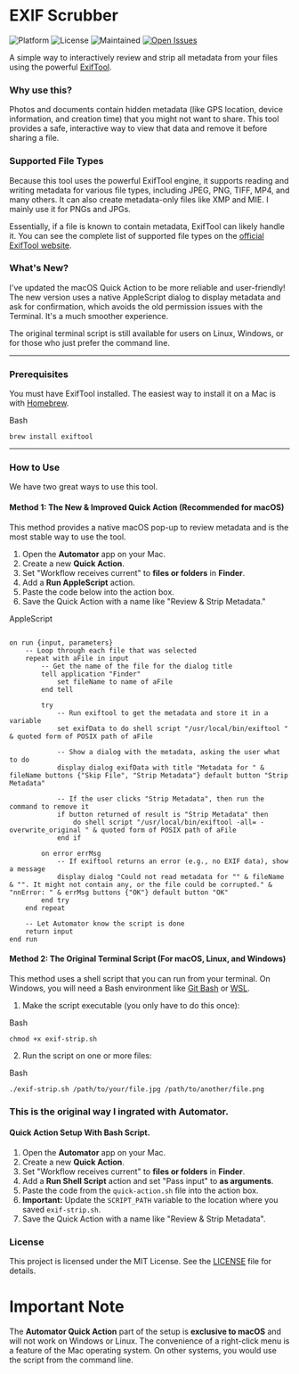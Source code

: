 
# EXIF Scrubber
![Platform](https://img.shields.io/badge/Platform-macOS%20%7C%20Linux%20%7C%20Windows-blue)
![License](https://img.shields.io/badge/License-MIT-green)
![Maintained](https://img.shields.io/badge/Maintained%3F-Yes-brightgreen)
[![Open Issues](https://img.shields.io/github/issues/knowoneactual/exif-quick-action)](https://github.com/knowoneactual/exif-quick-action/issues)

A simple way to interactively review and strip all metadata from your files using the powerful [ExifTool](https://exiftool.org/).


### Why use this?

Photos and documents contain hidden metadata (like GPS location, device information, and creation time) that you might not want to share. This tool provides a safe, interactive way to view that data and remove it before sharing a file.

### **Supported File Types**
 
Because this tool uses the powerful ExifTool engine, it supports reading and writing metadata for various file types, including JPEG, PNG, TIFF, MP4, and many others. It can also create metadata-only files like XMP and MIE. I mainly use it for PNGs and JPGs.

Essentially, if a file is known to contain metadata, ExifTool can likely handle it. You can see the complete list of supported file types on the [official ExifTool website](https://exiftool.org/#supported).



### What's New?

I've updated the macOS Quick Action to be more reliable and user-friendly! The new version uses a native AppleScript dialog to display metadata and ask for confirmation, which avoids the old permission issues with the Terminal. It's a much smoother experience.

The original terminal script is still available for users on Linux, Windows, or for those who just prefer the command line.


---


### Prerequisites

You must have ExifTool installed. The easiest way to install it on a Mac is with [Homebrew](https://brew.sh/).

Bash
```
brew install exiftool 
```

---


### How to Use

We have two great ways to use this tool.


#### Method 1: The New & Improved Quick Action (Recommended for macOS)

This method provides a native macOS pop-up to review metadata and is the most stable way to use the tool.



1. Open the **Automator** app on your Mac.
2. Create a new **Quick Action**.
3. Set "Workflow receives current" to **files or folders** in **Finder**.
4. Add a **Run AppleScript** action.
5. Paste the code below into the action box.
6. Save the Quick Action with a name like "Review & Strip Metadata."

AppleScript
```

on run {input, parameters} 
	-- Loop through each file that was selected 
	repeat with aFile in input 
		-- Get the name of the file for the dialog title 
		tell application "Finder" 
			set fileName to name of aFile 
		end tell 
		 
		try 
			-- Run exiftool to get the metadata and store it in a variable 
			set exifData to do shell script "/usr/local/bin/exiftool " & quoted form of POSIX path of aFile 
			 
			-- Show a dialog with the metadata, asking the user what to do 
			display dialog exifData with title "Metadata for " & fileName buttons {"Skip File", "Strip Metadata"} default button "Strip Metadata" 
			 
			-- If the user clicks "Strip Metadata", then run the command to remove it 
			if button returned of result is "Strip Metadata" then 
				do shell script "/usr/local/bin/exiftool -all= -overwrite_original " & quoted form of POSIX path of aFile 
			end if 
			 
		on error errMsg 
			-- If exiftool returns an error (e.g., no EXIF data), show a message 
			display dialog "Could not read metadata for "" & fileName & "". It might not contain any, or the file could be corrupted." & "nnError: " & errMsg buttons {"OK"} default button "OK" 
		end try 
	end repeat 
	 
	-- Let Automator know the script is done 
	return input 
end run 
```


#### Method 2: The Original Terminal Script (For macOS, Linux, and Windows)

This method uses a shell script that you can run from your terminal. On Windows, you will need a Bash environment like [Git Bash](https://git-scm.com/download/win) or [WSL](https://docs.microsoft.com/en-us/windows/wsl/install).


1. Make the script executable (you only have to do this once): 

Bash 
``` 
chmod +x exif-strip.sh 
```

2. Run the script on one or more files: 

Bash 
```
./exif-strip.sh /path/to/your/file.jpg /path/to/another/file.png
```

### **This is the original way I ingrated with Automator.**
#### Quick Action Setup With Bash Script.

1.  Open the **Automator** app on your Mac.
2.  Create a new **Quick Action**.
3.  Set "Workflow receives current" to **files or folders** in **Finder**.
4.  Add a **Run Shell Script** action and set "Pass input" to **as arguments**.
5.  Paste the code from the `quick-action.sh` file into the action box.
6.  **Important:** Update the `SCRIPT_PATH` variable to the location where you saved `exif-strip.sh`.
7.  Save the Quick Action with a name like "Review & Strip Metadata".


### License

This project is licensed under the MIT License. See the [LICENSE](LICENSE) file for details.

# **Important Note**

The **Automator Quick Action** part of the setup is **exclusive to macOS** and will not work on Windows or Linux. The convenience of a right-click menu is a feature of the Mac operating system. On other systems, you would use the script from the command line.

